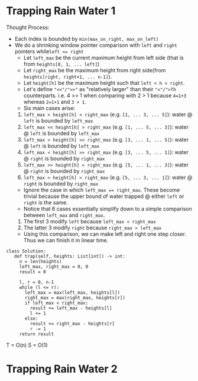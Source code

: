 # Trapping Rain Water 1

Thought Process:
* Each index is bounded by `min(max_on_right, max_on_left)`
* We do a shrinking window pointer comparison with `left` and `right` pointers while`left <= right`
  * Let `left_max` be the current maximum height from left side (that is from `heights[0, 1, ... left]`)
  * Let `right_max` be the maximum height from right side(from `heights[right, right+1, ... n-1]`).
  * Let `height[h]` be the maximum height such that `left < h < right`. 
  * Let's define `"<<"/">>"` as "relatively larger" than their `"<"/">Th` counterparts. i.e. 4 >> 1 when comparing with 2 > 1 because `4=1+3` whereas `2=1+1` and `3 > 1`. 
  * Six main cases arise:
   1. `left_max < height[h] < right_max` (e.g. `[1, ... 3, ... 5]`): water @ `left` is bounded by `left_max`
   2. `left_max << height[h] > right_max` (e.g. `[1, ... 5, ... 3]`): water @ `left` is bounded by `left_max`
   3. `left_max > height[h] << right_max` (e.g. `[3, ... 1, ... 5]`): water @ `left` is bounded by `left_max` 
   4. `left_max < height[h] >> right_max` (e.g. `[3, ... 5, ... 1]`): water @ `right` is bounded by `right_max`  
   5. `left_max >> height[h] < right_max` (e.g. `[5, ... 1, ... 3]`): water @ `right` is bounded by `right_max` 
   6. `left_max > height[h] > right_max` (e.g. `[5, ... 3, ... 1]`): water @ `right` is bounded by `right_max`
  * Ignore the case in which `left_max == right_max`. These become trivial because the upper bound of water trapped @ either `left` or `right` is the same. 
  * Notice that 6 cases essentially simplify down to a simple comparison between `left_max` and `right_max`.
  1. The first 3 modify `left` because `left_max < right_max`
  2. The latter 3 modify `right` because `right_max > left_max`
  * Using this comparison, we can make left and right one step closer. Thus we can finish it in linear time.
 ```
class Solution:
    def trap(self, heights: List[int]) -> int: 
      n = len(heights)
      left_max, right_max = 0, 0
      result = 0
      
      l, r = 0, n-1
      while (l <= r):
        left_max = max(left_max, heights[l])
        right_max = max(right_max, heights[r])
        if left_max < right_max:
          result += left_max - heights[l]
          l += 1
        else:
          result += right_max - heights[r]
          r -= 1
      return result 
 ```  
 T = O(n)
 S = O(1)
# Trapping Rain Water 2
